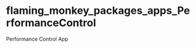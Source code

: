 flaming_monkey_packages_apps_PerformanceControl
===============================================

Performance Control App
